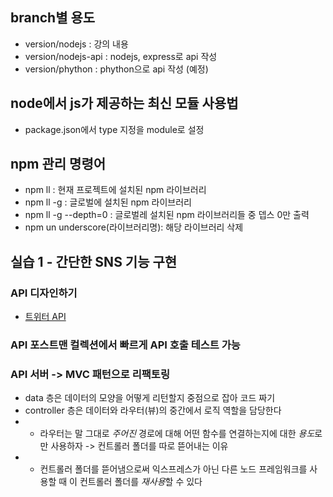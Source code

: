 ## branch별 용도

-   version/nodejs : 강의 내용
-   version/nodejs-api : nodejs, express로 api 작성
-   version/phython : phython으로 api 작성 (예정)

## node에서 js가 제공하는 최신 모듈 사용법

-   package.json에서 type 지정을 module로 설정

## npm 관리 명령어

-   npm ll : 현재 프로젝트에 설치된 npm 라이브러리
-   npm ll -g : 글로벌에 설치된 npm 라이브러리
-   npm ll -g --depth=0 : 글로벌레 설치된 npm 라이브러리들 중 뎁스 0만 출력
-   npm un underscore(라이브러리명): 해당 라이브러리 삭제

## 실습 1 - 간단한 SNS 기능 구현

### API 디자인하기

-   [트위터 API](https://www.notion.so/REST-API-109e7cd8c41b4588bbf62f5fc2b284e9, '노션 링크')

### API 포스트맨 컬렉션에서 빠르게 API 호출 테스트 가능

### API 서버 -> MVC 패턴으로 리팩토링

-   data 층은 데이터의 모양을 어떻게 리턴할지 중점으로 잡아 코드 짜기
-   controller 층은 데이터와 라우터(뷰)의 중간에서 로직 역할을 담당한다
-   -   라우터는 말 그대로 _주어진_ 경로에 대해 어떤 함수를 연결하는지에 대한 *용도*로만 사용하자 -> 컨트롤러 폴더를 따로 뜯어내는 이유
-   -   컨트롤러 폴더를 뜯어냄으로써 익스프레스가 아닌 다른 노드 프레임워크를 사용할 때 이 컨트롤러 폴더를 *재사용*할 수 있다
